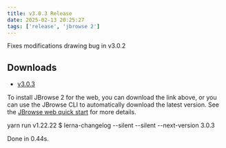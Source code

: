 ```yaml
---
title: v3.0.3 Release
date: 2025-02-13 20:25:27
tags: ['release', 'jbrowse 2']
---
```


Fixes modifications drawing bug in v3.0.2

## Downloads

- [v3.0.3](https://github.com/GMOD/jbrowse-components/releases/tag/v3.0.3)

To install JBrowse 2 for the web, you can download the link above, or you can
use the JBrowse CLI to automatically download the latest version. See the
[JBrowse web quick start](https://jbrowse.org/jb2/docs/quickstart_web) for more
details.

yarn run v1.22.22 $ lerna-changelog --silent --silent --next-version 3.0.3

Done in 0.44s.
